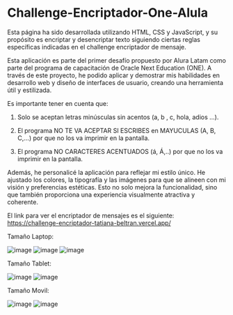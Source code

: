 # Challenge-Encriptador-One-Alula
Esta página ha sido desarrollada utilizando HTML, CSS y JavaScript, y su propósito es encriptar y desencriptar texto siguiendo ciertas reglas específicas indicadas en el challenge encriptador de mensaje.

Esta aplicación es parte del primer desafío propuesto por Alura Latam como parte del programa de capacitación de Oracle Next Education (ONE). A través de este proyecto, he podido aplicar y demostrar mis habilidades en desarrollo web y diseño de interfaces de usuario, creando una herramienta útil y estilizada.

Es importante tener en cuenta que:

1) Solo se aceptan letras minúsculas sin acentos (a, b , c, hola, adios ...).

2) El programa NO TE VA ACEPTAR SI ESCRIBES en MAYUCULAS (A, B, C,...) por que no los va imprimir en la pantalla.

3) El programa NO CARACTERES ACENTUADOS (á, Á,..) por que no los va imprimir en la pantalla.

Además, he personalicé la aplicación para reflejar mi estilo único. He ajustado los colores, la tipografía y las imágenes para que se alineen con mi visión y preferencias estéticas. Esto no solo mejora la funcionalidad, sino que también proporciona una experiencia visualmente atractiva y coherente.


El link para ver el encriptador de mensajes es el siguiente:  https://challenge-encriptador-tatiana-beltran.vercel.app/

Tamaño Laptop:

![image](https://github.com/user-attachments/assets/1f4e253f-fe5d-46f8-bd0c-5d8a8450b85a)
![image](https://github.com/user-attachments/assets/fa5c80ac-aeab-4a3f-a4f5-d17a0f25b8b4)
![image](https://github.com/user-attachments/assets/bcda9dcc-4760-4ca2-b0e1-4d2a641825e8)

Tamaño Tablet:

![image](https://github.com/user-attachments/assets/f6e25e37-65ac-4cdc-825a-efdb331e2111)
![image](https://github.com/user-attachments/assets/81302800-7b45-4d3a-81f4-7d18221cb99b)


Tamaño Movil:

![image](https://github.com/user-attachments/assets/ae3edc7a-ad7f-4d69-99ea-10f36b313202)
![image](https://github.com/user-attachments/assets/02b3aeaf-8b3b-4059-823c-a0c63ceb3c4a)
